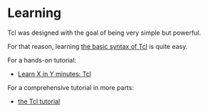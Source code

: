 # Learning

Tcl was designed with the goal of being very simple but powerful.

For that reason, learning 
[the basic syntax of Tcl](https://tcl.tk/man/tcl8.6/TclCmd/Tcl.htm)
is quite easy.

For a hands-on tutorial:
 - [Learn X in Y minutes: Tcl](https://learnxinyminutes.com/docs/tcl/)

For a comprehensive tutorial in more parts:
 - [the Tcl tutorial](https://www.tcl.tk/man/tcl8.5/tutorial/tcltutorial.html)
